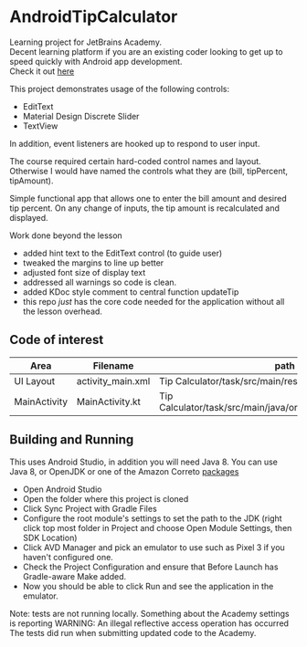 # AndroidTipCalculator
Learning project for JetBrains Academy.  
Decent learning platform if you are an existing coder looking to get up to speed quickly with Android app development.  
Check it out [here](https://hyperskill.org/tracks)

This project demonstrates usage of the following controls:
* EditText
* Material Design Discrete Slider
* TextView

In addition, event listeners are hooked up to respond to user input.

The course required certain hard-coded control names and layout.
Otherwise I would have named the controls what they are (bill, tipPercent, tipAmount). 

Simple functional app that allows one to enter the bill amount and desired tip percent. On any change of inputs, the tip amount is recalculated and displayed.

Work done beyond the lesson
* added hint text to the EditText control (to guide user)
* tweaked the margins to line up better
* adjusted font size of display text
* addressed all warnings so code is clean.
* added KDoc style comment to central function updateTip
* this repo *just* has the core code needed for the application without all the lesson overhead.

## Code of interest
| Area         | Filename            | path
| ------------ | ------------------- | ----------------------------------------
| UI Layout    | activity_main.xml   | Tip Calculator/task/src/main/res/layout/
| MainActivity | MainActivity.kt     | Tip Calculator/task/src/main/java/org/hyperskill/calculator/tip/

## Building and Running
This uses Android Studio, in addition you will need Java 8.  You can use Java 8, or OpenJDK or one of the Amazon Correto [packages](https://aws.amazon.com/corretto/)
* Open Android Studio
* Open the folder where this project is cloned
* Click Sync Project with Gradle Files
* Configure the root module's settings to set the path to the JDK (right click top most folder in Project and choose Open Module Settings, then SDK Location)
* Click AVD Manager and pick an emulator to use such as Pixel 3 if you haven't configured one.
* Check the Project Configuration and ensure that Before Launch has Gradle-aware Make added.
* Now you should be able to click Run and see the application in the emulator.

Note: tests are not running locally.  Something about the Academy settings is reporting WARNING: An illegal reflective access operation has occurred
The tests did run when submitting updated code to the Academy.  





